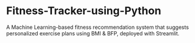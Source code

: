 # Fitness-Tracker-using-Python
A Machine Learning-based fitness recommendation system that suggests personalized exercise plans using BMI &amp; BFP, deployed with Streamlit.
